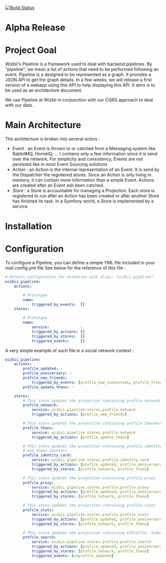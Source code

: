 [![Build Status](https://travis-ci.org/wizbii/pipeline.svg?branch=master)](https://travis-ci.org/wizbii/pipeline)

# Alpha Release 

# Project Goal
Wizbii's Pipeline is a framework used to deal with backend pipelines. By "pipeline", we mean a list of actions that need to be performed following an event.
Pipeline is a designed to be represented as a graph. It provides a JSON API to get the graph details. In a few weeks, we will release a first version of a webapp using this API to help displaying this API. It aims is to be used as an architecture document.

We use Pipeline at Wizbii in conjunction with our CQRS approach to deal with our data.

# Main Architecture

The architecture is broken into several actors :
   * *Event* : an Event is thrown to or catched from a Messaging system like RabbitMQ, HornetQ, ... I contains only a few information since it is send over the network. For simplicity and consistency, Events are not persisted like in most Event Sourcing solutions
   * *Action* : an Action is the internal representation of an Event. It is send by the Dispatcher the registered stores. Since an Action is only living in memory, it can contain more information than a simple Event. Actions are created after an Event ash been catched.
   * *Store* : a Store is accountable for managing a Projection. Each store is registered to run after an Action has been created or after another Store has finished its task. In a Symfony world, a Store is implemented by a service

# Installation

# Configuration

To configure a Pipeline, you can define a simple YML file included in your mail config.yml file See below for the reference of this file :

```yaml
# Default configuration for extension with alias: "wizbii_pipeline"
wizbii_pipeline:
    actions:

        # Prototype
        name:
            triggered_by_events:  []
    stores:

        # Prototype
        name:
            service:              ~
            triggered_by_actions: []
            triggered_by_stores:  []
            triggered_events:     []
```

A very simple example of such file in a social network context :

```yaml
wizbii_pipeline:
    actions:
        profile_updated: ~
        profile_anniversary: ~
        profile_new_friends:
            triggered_by_events: [profile_new_connection, profile_friends_new_connection, profile_new_school, profile_school_new_student]
        profile_update_thanx: ~

    stores:
        # This store updates the projection containing profile network : friends, friends of friends and school friends
        profile_network:
            service: wizbii.pipeline.stores.profile.network
            triggered_by_actions: [profile_new_friends]

        # This store updates the projection containing profile thanxers
        profile_thanx:
            service: wizbii.pipeline.stores.profile.network
            triggered_by_actions: [profile_update_thanx]

        # This store updates the projection containing profile identity card : first_name, last_name, title, age, network
        # and thanx counters
        profile_identity_card:
            service: wizbii.pipeline.stores.profile.identity_card
            triggered_by_actions: [profile_updated, profile_anniversary]
            triggered_by_stores: [profile_network, profile_thanx]

        # This store updates the projection containing profile proxy
        profile_proxy:
            service: wizbii.pipeline.stores.profile.profile_proxy
            triggered_by_actions: [profile_updated, profile_anniversary]
            triggered_by_stores: [profile_network, profile_thanx]

        # This store updates the projection containing profile stats
        profile_stats:
            service: wizbii.pipeline.stores.profile.profile_stats
            triggered_by_actions: [profile_updated, profile_anniversary]
            triggered_by_stores: [profile_network, profile_thanx]

        # This store updates the projection containing ESProfile. Indexation in ElasticSearch is done asynchronously
        profile_search:
            service: wizbii.pipeline.stores.profile.profile_search
            triggered_by_actions: [profile_updated, profile_anniversary]
            triggered_by_stores: [profile_network, profile_thanx]
            triggered_events: [esprofile_updated]
```
